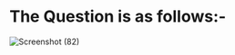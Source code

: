 
# The Question is as follows:-

![Screenshot (82)](https://user-images.githubusercontent.com/44902363/81563952-a3d0fc00-93b4-11ea-8113-21675ca6433a.png)
